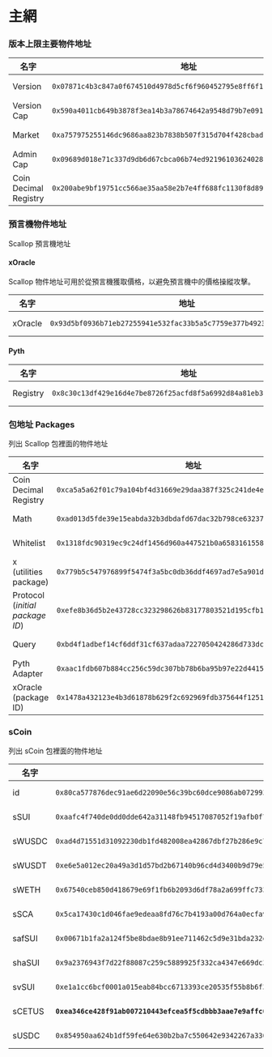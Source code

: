# 主網

###

### 版本上限主要物件地址

<table><thead><tr><th width="217">名字</th><th>地址</th></tr></thead><tbody><tr><td>Version</td><td><pre data-overflow="wrap" data-full-width="true"><code>0x07871c4b3c847a0f674510d4978d5cf6f960452795e8ff6f189fd2088a3f6ac7
</code></pre></td></tr><tr><td>Version Cap</td><td><pre data-overflow="wrap"><code>0x590a4011cb649b3878f3ea14b3a78674642a9548d79b7e091ef679574b158a07
</code></pre></td></tr><tr><td>Market</td><td><pre data-overflow="wrap"><code>0xa757975255146dc9686aa823b7838b507f315d704f428cbadad2f4ea061939d9
</code></pre></td></tr><tr><td>Admin Cap</td><td><pre data-overflow="wrap" data-full-width="true"><code>0x09689d018e71c337d9db6d67cbca06b74ed92196103624028ccc3ecea411777c
</code></pre></td></tr><tr><td>Coin Decimal Registry</td><td><pre data-overflow="wrap" data-full-width="true"><code>0x200abe9bf19751cc566ae35aa58e2b7e4ff688fc1130f8d8909ea09bc137d668
</code></pre></td></tr></tbody></table>

### 預言機物件地址

Scallop 預言機地址

#### xOracle

Scallop 物件地址可用於從預言機獲取價格，以避免預言機中的價格操縱攻擊。

<table><thead><tr><th width="149">名字</th><th>地址</th></tr></thead><tbody><tr><td>xOracle</td><td><pre data-overflow="wrap"><code>0x93d5bf0936b71eb27255941e532fac33b5a5c7759e377b4923af0a1359ad494f
</code></pre></td></tr></tbody></table>

#### Pyth

<table><thead><tr><th width="151">名字</th><th>地址</th></tr></thead><tbody><tr><td>Registry</td><td><pre data-overflow="wrap"><code>0x8c30c13df429e16d4e7be8726f25acfd8f5a6992d84a81eb36967e95bf18c889
</code></pre></td></tr></tbody></table>

### 包地址 Packages&#x20;

列出 Scallop 包裡面的物件地址

<table><thead><tr><th width="221">名字</th><th>地址</th></tr></thead><tbody><tr><td>Coin Decimal Registry</td><td><pre data-overflow="wrap" data-full-width="true"><code>0xca5a5a62f01c79a104bf4d31669e29daa387f325c241de4edbe30986a9bc8b0d
</code></pre></td></tr><tr><td>Math</td><td><pre data-overflow="wrap" data-full-width="true"><code>0xad013d5fde39e15eabda32b3dbdafd67dac32b798ce63237c27a8f73339b9b6f
</code></pre></td></tr><tr><td>Whitelist</td><td><pre data-overflow="wrap" data-full-width="true"><code>0x1318fdc90319ec9c24df1456d960a447521b0a658316155895014a6e39b5482f
</code></pre></td></tr><tr><td>x (utilities package)</td><td><pre data-overflow="wrap"><code>0x779b5c547976899f5474f3a5bc0db36ddf4697ad7e5a901db0415c2281d28162
</code></pre></td></tr><tr><td>Protocol (<em>initial package ID</em>)</td><td><pre data-overflow="wrap" data-full-width="true"><code>0xefe8b36d5b2e43728cc323298626b83177803521d195cfb11e15b910e892fddf
</code></pre></td></tr><tr><td>Query</td><td><pre data-overflow="wrap"><code>0xbd4f1adbef14cf6ddf31cf637adaa7227050424286d733dc44e6fd3318fc6ba3
</code></pre></td></tr><tr><td>Pyth Adapter</td><td><pre data-overflow="wrap" data-full-width="true"><code>0xaac1fdb607b884cc256c59dc307bb78b6ba95b97e22d4415fe87ad99689ea462
</code></pre></td></tr><tr><td>xOracle (package ID)</td><td><pre data-overflow="wrap" data-full-width="true"><code>0x1478a432123e4b3d61878b629f2c692969fdb375644f1251cd278a4b1e7d7cd6
</code></pre></td></tr></tbody></table>

### sCoin

列出 sCoin 包裡面的物件地址

<table><thead><tr><th width="221">名字</th><th>地址</th></tr></thead><tbody><tr><td>id</td><td><pre data-overflow="wrap" data-full-width="true"><code>0x80ca577876dec91ae6d22090e56c39bc60dce9086ab0729930c6900bc4162b4c
</code></pre></td></tr><tr><td>sSUI</td><td><pre data-overflow="wrap" data-full-width="true"><code>0xaafc4f740de0dd0dde642a31148fb94517087052f19afb0f7bed1dc41a50c77b::scallop_sui::SCALLOP_SUI
</code></pre></td></tr><tr><td>sWUSDC</td><td><pre data-overflow="wrap" data-full-width="true"><code>0xad4d71551d31092230db1fd482008ea42867dbf27b286e9c70a79d2a6191d58d::scallop_wormhole_usdc::SCALLOP_WORMHOLE_USDC
</code></pre></td></tr><tr><td>sWUSDT</td><td><pre data-overflow="wrap"><code>0xe6e5a012ec20a49a3d1d57bd2b67140b96cd4d3400b9d79e541f7bdbab661f95::scallop_wormhole_usdt::SCALLOP_WORMHOLE_USDT
</code></pre></td></tr><tr><td>sWETH</td><td><pre data-overflow="wrap" data-full-width="true"><code>0x67540ceb850d418679e69f1fb6b2093d6df78a2a699ffc733f7646096d552e9b::scallop_wormhole_eth::SCALLOP_WORMHOLE_ETH
</code></pre></td></tr><tr><td>sSCA</td><td><pre data-overflow="wrap"><code>0x5ca17430c1d046fae9edeaa8fd76c7b4193a00d764a0ecfa9418d733ad27bc1e::scallop_sca::SCALLOP_SCA
</code></pre></td></tr><tr><td>safSUI</td><td><pre data-overflow="wrap" data-full-width="true"><code>0x00671b1fa2a124f5be8bdae8b91ee711462c5d9e31bda232e70fd9607b523c88::scallop_af_sui::SCALLOP_AF_SUI
</code></pre></td></tr><tr><td>shaSUI</td><td><pre data-overflow="wrap" data-full-width="true"><code>0x9a2376943f7d22f88087c259c5889925f332ca4347e669dc37d54c2bf651af3c::scallop_ha_sui::SCALLOP_HA_SUI
</code></pre></td></tr><tr><td>svSUI</td><td><pre data-overflow="wrap"><code>0xe1a1cc6bcf0001a015eab84bcc6713393ce20535f55b8b6f35c142e057a25fbe::scallop_v_sui::SCALLOP_V_SUI
</code></pre></td></tr><tr><td>sCETUS</td><td><pre data-overflow="wrap"><code><strong>0xea346ce428f91ab007210443efcea5f5cdbbb3aae7e9affc0ca93f9203c31f0c::scallop_cetus::SCALLOP_CETUS
</strong></code></pre></td></tr><tr><td>sUSDC</td><td><pre data-overflow="wrap" data-full-width="false"><code>0x854950aa624b1df59fe64e630b2ba7c550642e9342267a33061d59fb31582da5::scallop_usdc::SCALLOP_USDC
</code></pre></td></tr></tbody></table>

